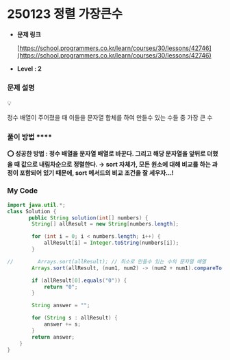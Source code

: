 # 250123 정렬 가장큰수

- **문제 링크**
    
    [https://school.programmers.co.kr/learn/courses/30/lessons/42746](https://school.programmers.co.kr/learn/courses/30/lessons/42746)
    
- **Level : 2**

### 문제 설명

<aside>
💡

정수 배열이 주어졌을 때 이들을 문자열 합체를 하여 만들수 있는 수들 중 가장 큰 수

</aside>

### 풀이 방법 ****

<aside>

**⭕ 성공한 방법 : 정수 배열을 문자열 배열로 바꾼다. 그리고 해당 문자열을 앞뒤로 더했을 때 값으로 내림차순으로 정렬한다. → sort 자체가, 모든 원소에 대해 비교를 하는 과정이 포함되어 있기 때문에, sort 메서드의 비교 조건을 잘 세우자…!**

</aside>

### My Code

```java
import java.util.*;
class Solution {
       public String solution(int[] numbers) {
        String[] allResult = new String[numbers.length];

        for (int i = 0; i < numbers.length; i++) {
            allResult[i] = Integer.toString(numbers[i]);
        }

//        Arrays.sort(allResult); // 최소로 만들수 있는 수의 문자열 배열
        Arrays.sort(allResult, (num1, num2) -> (num2 + num1).compareTo(num1 + num2));

        if (allResult[0].equals("0")) {
            return "0";
        }

        String answer = "";

        for (String s : allResult) {
            answer += s;
        }
        return answer;
    }
}
```